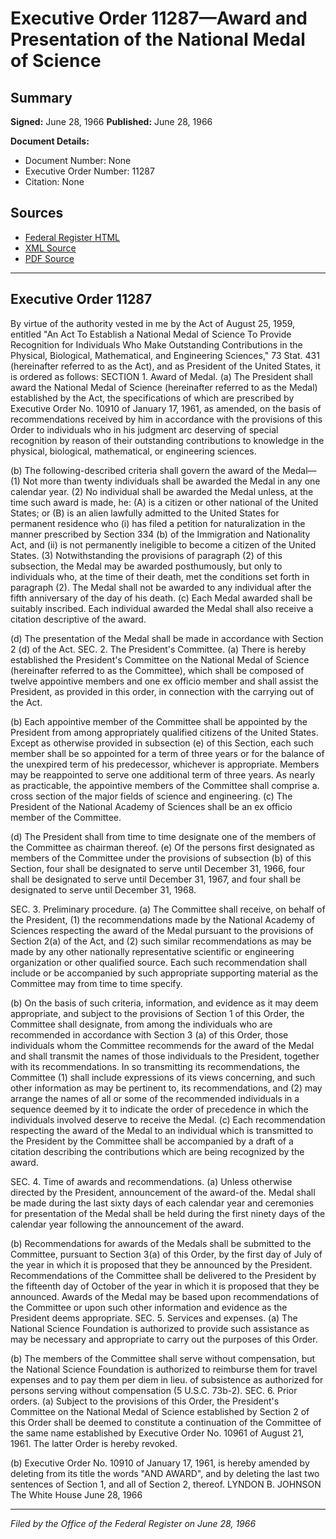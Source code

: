 # Executive Order 11287—Award and Presentation of the National Medal of Science

## Summary

**Signed:** June 28, 1966
**Published:** June 28, 1966

**Document Details:**
- Document Number: None
- Executive Order Number: 11287
- Citation: None

## Sources
- [Federal Register HTML](https://www.presidency.ucsb.edu/documents/executive-order-11287-award-and-presentation-the-national-medal-science)
- [XML Source](None)
- [PDF Source](None)

---

## Executive Order 11287

By virtue of the authority vested in me by the Act of August 25, 1959, entitled "An Act To Establish a National Medal of Science To Provide Recognition for Individuals Who Make Outstanding Contributions in the Physical, Biological, Mathematical, and Engineering Sciences," 73 Stat. 431 (hereinafter referred to as the Act), and as President of the United States, it is ordered as follows:
SECTION 1. Award of Medal. (a) The President shall award the National Medal of Science (hereinafter referred to as the Medal) established by the Act, the specifications of which are prescribed by Executive Order No. 10910 of January 17, 1961, as amended, on the basis of recommendations received by him in accordance with the provisions of this Order to individuals who in his judgment arc deserving of special recognition by reason of their outstanding contributions to knowledge in the physical, biological, mathematical, or engineering sciences.

(b) The following-described criteria shall govern the award of the Medal—
    (1) Not more than twenty individuals shall be awarded the Medal in any one calendar year.
    (2) No individual shall be awarded the Medal unless, at the time such award is made, he:
(A) is a citizen or other national of the United States; or
(B) is an alien lawfully admitted to the United States for permanent residence who (i) has filed a petition for naturalization in the manner prescribed by Section 334 (b) of the Immigration and Nationality Act, and (ii) is not permanently ineligible to become a citizen of the United States.
    (3) Notwithstanding the provisions of paragraph (2) of this subsection, the Medal may be awarded posthumously, but only to individuals who, at the time of their death, met the conditions set forth in paragraph (2). The Medal shall not be awarded to any individual after the fifth anniversary of the day of his death.
(c) Each Medal awarded shall be suitably inscribed. Each individual awarded the Medal shall also receive a citation descriptive of the award.

(d) The presentation of the Medal shall be made in accordance with Section 2 (d) of the Act.
SEC. 2. The President's Committee. (a) There is hereby established the President's Committee on the National Medal of Science (hereinafter referred to as the Committee), which shall be composed of twelve appointive members and one ex officio member and shall assist the President, as provided in this order, in connection with the carrying out of the Act.

(b) Each appointive member of the Committee shall be appointed by the President from among appropriately qualified citizens of the United States. Except as otherwise provided in subsection (e) of this Section, each such member shall be so appointed for a term of three years or for the balance of the unexpired term of his predecessor, whichever is appropriate. Members may be reappointed to serve one additional term of three years. As nearly as practicable, the appointive members of the Committee shall comprise a. cross section of the major fields of science and engineering.
(c) The President of the National Academy of Sciences shall be an ex officio member of the Committee.

(d) The President shall from time to time designate one of the members of the Committee as chairman thereof.
(e) Of the persons first designated as members of the Committee under the provisions of subsection (b) of this Section, four shall be designated to serve until December 31, 1966, four shall be designated to serve until December 31, 1967, and four shall be designated to serve until December 31, 1968.

SEC. 3. Preliminary procedure. (a) The Committee shall receive, on behalf of the President, (1) the recommendations made by the National Academy of Sciences respecting the award of the Medal pursuant to the provisions of Section 2(a) of the Act, and (2) such similar recommendations as may be made by any other nationally representative scientific or engineering organization or other qualified source. Each such recommendation shall include or be accompanied by such appropriate supporting material as the Committee may from time to time specify.

(b) On the basis of such criteria, information, and evidence as it may deem appropriate, and subject to the provisions of Section 1 of this Order, the Committee shall designate, from among the individuals who are recommended in accordance with Section 3 (a) of this Order, those individuals whom the Committee recommends for the award of the Medal and shall transmit the names of those individuals to the President, together with its recommendations. In so transmitting its recommendations, the Committee (1) shall include expressions of its views concerning, and such other information as may be pertinent to, its recommendations, and (2) may arrange the names of all or some of the recommended individuals in a sequence deemed by it to indicate the order of precedence in which the individuals involved deserve to receive the Medal.
(c) Each recommendation respecting the award of the Medal to an individual which is transmitted to the President by the Committee shall be accompanied by a draft of a citation describing the contributions which are being recognized by the award.

SEC. 4. Time of awards and recommendations. (a) Unless otherwise directed by the President, announcement of the award-of the. Medal shall be made during the last sixty days of each calendar year and ceremonies for presentation of the Medal shall be held during the first ninety days of the calendar year following the announcement of the award.

(b) Recommendations for awards of the Medals shall be submitted to the Committee, pursuant to Section 3(a) of this Order, by the first day of July of the year in which it is proposed that they be announced by the President. Recommendations of the Committee shall be delivered to the President by the fifteenth day of October of the year in which it is proposed that they be announced. Awards of the Medal may be based upon recommendations of the Committee or upon such other information and evidence as the President deems appropriate.
SEC. 5. Services and expenses. (a) The National Science Foundation is authorized to provide such assistance as may be necessary and appropriate to carry out the purposes of this Order.

(b) The members of the Committee shall serve without compensation, but the National Science Foundation is authorized to reimburse them for travel expenses and to pay them per diem in lieu. of subsistence as authorized for persons serving without compensation (5 U.S.C. 73b-2).
SEC. 6. Prior orders. (a) Subject to the provisions of this Order, the President's Committee on the National Medal of Science established by Section 2 of this Order shall be deemed to constitute a continuation of the Committee of the same name established by Executive Order No. 10961 of August 21, 1961. The latter Order is hereby revoked.

(b) Executive Order No. 10910 of January 17, 1961, is hereby amended by deleting from its title the words "AND AWARD", and by deleting the last two sentences of Section 1, and all of Section 2, thereof.
LYNDON B. JOHNSON
The White House
June 28, 1966

---

*Filed by the Office of the Federal Register on June 28, 1966*
